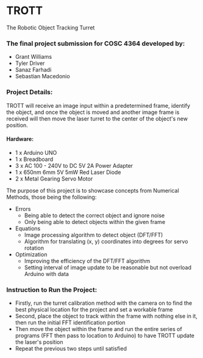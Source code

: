 # TROTT
The Robotic Object Tracking Turret

### The final project submission for COSC 4364 developed by:
* Grant Williams
* Tyler Driver
* Sanaz Farhadi
* Sebastian Macedonio

### Project Details:
TROTT will receive an image input within a predetermined frame, identify the object, and once the object is moved and another image frame is received will then move the laser turret to the center of the object's new position.
#### Hardware:
  * 1 x Arduino UNO
  * 1 x Breadboard
  * 3 x AC 100 - 240V to DC 5V 2A Power Adapter
  * 1 x 650nm 6mm 5V 5mW Red Laser Diode
  * 2 x Metal Gearing Servo Motor

The purpose of this project is to showcase concepts from Numerical Methods, those being the following:
* Errors
  * Being able to detect the correct object and ignore noise
  * Only being able to detect objects within the given frame
* Equations
  * Image processing algorithm to detect object (DFT/FFT)
  * Algorithm for translating (x, y) coordinates into degrees for servo rotation
* Optimization
  * Improving the efficiency of the DFT/FFT algorithm
  * Setting interval of image update to be reasonable but not overload Arduino with data

### Instruction to Run the Project:
* Firstly, run the turret calibration method with the camera on to find the best physical location for the project and set a workable frame
* Second, place the object to track within the frame with nothing else in it, then run the initial FFT identification portion
* Then move the object within the frame and run the entire series of programs (FFT then pass to location to Arduino) to have TROTT update the laser's position
* Repeat the previous two steps until satisfied
